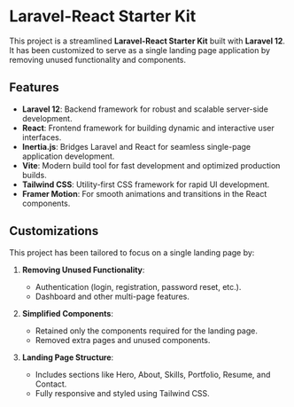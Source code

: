 # Laravel-React Starter Kit

This project is a streamlined **Laravel-React Starter Kit** built with **Laravel 12**. It has been customized to serve as a single landing page application by removing unused functionality and components.

## Features

- **Laravel 12**: Backend framework for robust and scalable server-side development.
- **React**: Frontend framework for building dynamic and interactive user interfaces.
- **Inertia.js**: Bridges Laravel and React for seamless single-page application development.
- **Vite**: Modern build tool for fast development and optimized production builds.
- **Tailwind CSS**: Utility-first CSS framework for rapid UI development.
- **Framer Motion**: For smooth animations and transitions in the React components.

## Customizations

This project has been tailored to focus on a single landing page by:

1. **Removing Unused Functionality**:
   - Authentication (login, registration, password reset, etc.).
   - Dashboard and other multi-page features.

2. **Simplified Components**:
   - Retained only the components required for the landing page.
   - Removed extra pages and unused components.

3. **Landing Page Structure**:
   - Includes sections like Hero, About, Skills, Portfolio, Resume, and Contact.
   - Fully responsive and styled using Tailwind CSS.
